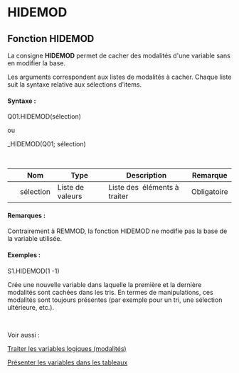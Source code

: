 # HIDEMOD

## Fonction HIDEMOD

La consigne **HIDEMOD** permet de cacher des modalités d'une variable sans en modifier la base.

Les arguments correspondent aux listes de modalités à cacher. Chaque liste suit la syntaxe relative aux sélections d'items.

#### Syntaxe :&nbsp;

Q01.HIDEMOD(sélection)

ou

\_HIDEMOD(Q01; sélection)

&nbsp;

| &nbsp; | **Nom** |**Type**|**Description**|**Remarque** |
| --- | --- | --- | --- | --- |
| &nbsp; | sélection | Liste de valeurs | Liste des&nbsp; éléments à traiter | Obligatoire |


#### Remarques :

Contrairement à REMMOD, la fonction HIDEMOD ne modifie pas la base de la variable utilisée.

#### Exemples :

S1.HIDEMOD(1 -1)

Crée une nouvelle variable dans laquelle la première et la dernière modalités sont cachées dans les tris. En termes de manipulations, ces modalités sont toujours présentes (par exemple pour un tri, une sélection ultérieure, etc.).

&nbsp;

Voir aussi :&nbsp;

[Traiter les variables logiques (modalités)](<Traiterlesvariableslogiquesmoda1.md>)

[Présenter les variables dans les tableaux](<Presenterlesvariablesdanslestab1.md>)